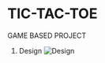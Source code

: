 # TIC-TAC-TOE
GAME BASED PROJECT

1. Design
![Design](https://user-images.githubusercontent.com/120900587/210301165-8c10febc-a2e2-4701-9921-a2b6dbf8f274.png)

